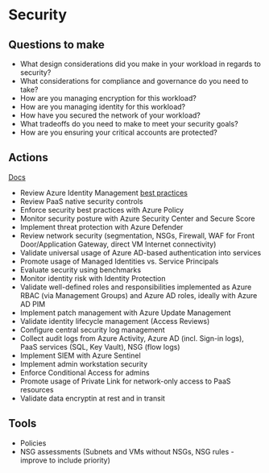 # Security

## Questions to make

* What design considerations did you make in your workload in regards to security?
* What considerations for compliance and governance do you need to take?
* How are you managing encryption for this workload?
* How are you managing identity for this workload?
* How have you secured the network of your workload?
* What tradeoffs do you need to make to meet your security goals?
* How are you ensuring your critical accounts are protected?

## Actions

[Docs](https://docs.microsoft.com/en-us/azure/architecture/framework/security/overview)

* Review Azure Identity Management [best practices](https://docs.microsoft.com/en-us/azure/security/fundamentals/identity-management-best-practices)
* Review PaaS native security controls
* Enforce security best practices with Azure Policy
* Monitor security posture with Azure Security Center and Secure Score
* Implement threat protection with Azure Defender
* Review network security (segmentation, NSGs, Firewall, WAF for Front Door/Application Gateway, direct VM Internet connectivity)
* Validate universal usage of Azure AD-based authentication into services
* Promote usage of Managed Identities vs. Service Principals
* Evaluate security using benchmarks
* Monitor identity risk with Identity Protection
* Validate well-defined roles and responsibilities implemented as Azure RBAC (via Management Groups) and Azure AD roles, ideally with Azure AD PIM
* Implement patch management with Azure Update Management
* Validate identity lifecycle management (Access Reviews)
* Configure central security log management
* Collect audit logs from Azure Activity, Azure AD (incl. Sign-in logs), PaaS services (SQL, Key Vault), NSG (flow logs)
* Implement SIEM with Azure Sentinel
* Implement admin workstation security
* Enforce Conditional Access for admins
* Promote usage of Private Link for network-only access to PaaS resources
* Validate data encryptin at rest and in transit

## Tools

* Policies
* NSG assessments (Subnets and VMs without NSGs, NSG rules - improve to include priority)
